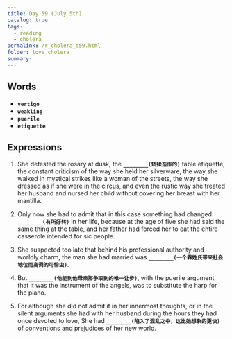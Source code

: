 ```yaml
---
title: Day 59 (July 5th)
catalog: true
tags: 
  - reading
  - cholera
permalink: /r_cholera_d59.html
folder: love_cholera
summary: 
---
```


## Words

-   <b data-toggle="tooltip" data-original-title="{{site.data.glossary.vertigo}}">`vertigo`</b>
-   <b data-toggle="tooltip" data-original-title="{{site.data.glossary.weakling}}">`weakling`</b>
-   <b data-toggle="tooltip" data-original-title="{{site.data.glossary.puerile}}">`puerile`</b>
-   <b data-toggle="tooltip" data-original-title="{{site.data.glossary.etiquette}}">`etiquette`</b>



## Expressions

1.  She detested the rosary at dusk, the <b data-toggle="tooltip" data-original-title="{{site.data.answers.59_a}}">`________(矫揉造作的)`</b> table etiquette, the constant criticism of the way she held her silverware, the way she walked in mystical strikes like a woman of the streets, the way she dressed as if she were in the circus, and even the rustic way she treated her husband  and nursed her child without covering her breast with her mantilla.

2.  Only now she had to admit that in this case something had changed <b data-toggle="tooltip" data-original-title="{{site.data.answers.59_b}}">`________(有所好转)`</b>  in her life, because at the age of five she had said the same thing at the table, and her father had forced her to eat the entire casserole intended for sic people.


3.  She suspected too late that behind his professional authority and worldly charm, the man she had married was <b data-toggle="tooltip" data-original-title="{{site.data.answers.59_c}}">`________(一个靠姓氏带来社会地位而高调的可怜虫)`</b>.

4.  But <b data-toggle="tooltip" data-original-title="{{site.data.answers.59_d}}">`________(他能到他母亲那争取到的唯一让步)`</b>, with the puerile argument that it was the instrument of the angels, was to substitute the harp for the piano.

5.  For although she did not admit it in her innermost thoughts, or in the silent arguments she had with her husband during the hours they had once devoted to love, She had <b data-toggle="tooltip" data-original-title="{{site.data.answers.59_e}}">`________(陷入了混乱之中，这比她想象的更快)`</b>  of conventions and prejudices of her new world.